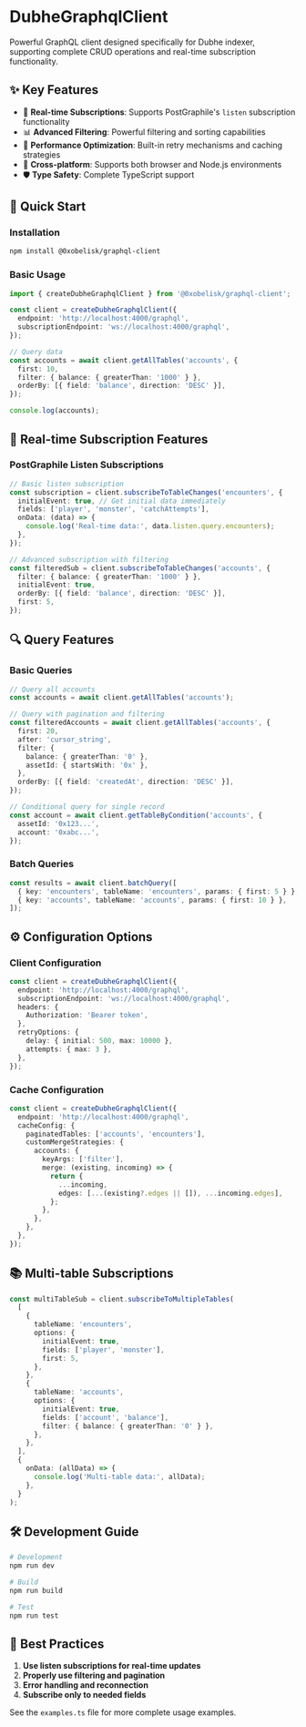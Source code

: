 # DubheGraphqlClient

Powerful GraphQL client designed specifically for Dubhe indexer, supporting complete CRUD operations and real-time subscription functionality.

## ✨ Key Features

- 🔄 **Real-time Subscriptions**: Supports PostGraphile's `listen` subscription functionality
- 📊 **Advanced Filtering**: Powerful filtering and sorting capabilities
- 🚀 **Performance Optimization**: Built-in retry mechanisms and caching strategies
- 📱 **Cross-platform**: Supports both browser and Node.js environments
- 🛡️ **Type Safety**: Complete TypeScript support

## 🚀 Quick Start

### Installation

```bash
npm install @0xobelisk/graphql-client
```

### Basic Usage

```typescript
import { createDubheGraphqlClient } from '@0xobelisk/graphql-client';

const client = createDubheGraphqlClient({
  endpoint: 'http://localhost:4000/graphql',
  subscriptionEndpoint: 'ws://localhost:4000/graphql',
});

// Query data
const accounts = await client.getAllTables('accounts', {
  first: 10,
  filter: { balance: { greaterThan: '1000' } },
  orderBy: [{ field: 'balance', direction: 'DESC' }],
});

console.log(accounts);
```

## 📡 Real-time Subscription Features

### PostGraphile Listen Subscriptions

```typescript
// Basic listen subscription
const subscription = client.subscribeToTableChanges('encounters', {
  initialEvent: true, // Get initial data immediately
  fields: ['player', 'monster', 'catchAttempts'],
  onData: (data) => {
    console.log('Real-time data:', data.listen.query.encounters);
  },
});

// Advanced subscription with filtering
const filteredSub = client.subscribeToTableChanges('accounts', {
  filter: { balance: { greaterThan: '1000' } },
  initialEvent: true,
  orderBy: [{ field: 'balance', direction: 'DESC' }],
  first: 5,
});
```

## 🔍 Query Features

### Basic Queries

```typescript
// Query all accounts
const accounts = await client.getAllTables('accounts');

// Query with pagination and filtering
const filteredAccounts = await client.getAllTables('accounts', {
  first: 20,
  after: 'cursor_string',
  filter: {
    balance: { greaterThan: '0' },
    assetId: { startsWith: '0x' },
  },
  orderBy: [{ field: 'createdAt', direction: 'DESC' }],
});

// Conditional query for single record
const account = await client.getTableByCondition('accounts', {
  assetId: '0x123...',
  account: '0xabc...',
});
```

### Batch Queries

```typescript
const results = await client.batchQuery([
  { key: 'encounters', tableName: 'encounters', params: { first: 5 } },
  { key: 'accounts', tableName: 'accounts', params: { first: 10 } },
]);
```

## ⚙️ Configuration Options

### Client Configuration

```typescript
const client = createDubheGraphqlClient({
  endpoint: 'http://localhost:4000/graphql',
  subscriptionEndpoint: 'ws://localhost:4000/graphql',
  headers: {
    Authorization: 'Bearer token',
  },
  retryOptions: {
    delay: { initial: 500, max: 10000 },
    attempts: { max: 3 },
  },
});
```

### Cache Configuration

```typescript
const client = createDubheGraphqlClient({
  endpoint: 'http://localhost:4000/graphql',
  cacheConfig: {
    paginatedTables: ['accounts', 'encounters'],
    customMergeStrategies: {
      accounts: {
        keyArgs: ['filter'],
        merge: (existing, incoming) => {
          return {
            ...incoming,
            edges: [...(existing?.edges || []), ...incoming.edges],
          };
        },
      },
    },
  },
});
```

## 📚 Multi-table Subscriptions

```typescript
const multiTableSub = client.subscribeToMultipleTables(
  [
    {
      tableName: 'encounters',
      options: {
        initialEvent: true,
        fields: ['player', 'monster'],
        first: 5,
      },
    },
    {
      tableName: 'accounts',
      options: {
        initialEvent: true,
        fields: ['account', 'balance'],
        filter: { balance: { greaterThan: '0' } },
      },
    },
  ],
  {
    onData: (allData) => {
      console.log('Multi-table data:', allData);
    },
  }
);
```

## 🛠️ Development Guide

```bash
# Development
npm run dev

# Build
npm run build

# Test
npm run test
```

## 🔧 Best Practices

1. **Use listen subscriptions for real-time updates**
2. **Properly use filtering and pagination**
3. **Error handling and reconnection**
4. **Subscribe only to needed fields**

See the `examples.ts` file for more complete usage examples.
